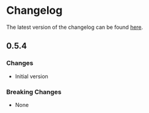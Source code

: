 # Changelog

The latest version of the changelog can be found [here](/Azure/bicep-registry-modules/blob/main/avm/res/network/dns-resolver/CHANGELOG.md).

## 0.5.4

### Changes

- Initial version

### Breaking Changes

- None
